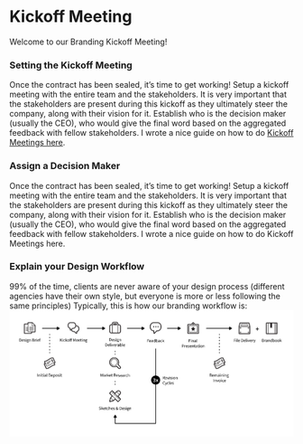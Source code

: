 # Kickoff Meeting
Welcome to our Branding Kickoff Meeting!

### Setting the Kickoff Meeting
Once the contract has been sealed, it’s time to get working! Setup a kickoff meeting with the entire team and the stakeholders. It is very important that the stakeholders are present during this kickoff as they ultimately steer the company, along with their vision for it. Establish who is the decision maker (usually the CEO), who would give the final word based on the aggregated feedback with fellow stakeholders. I wrote a nice guide on how to do [Kickoff Meetings here](https://www.gitbook.com/book/francisalturas/branding-kickoff-meetings).

### Assign a Decision Maker
Once the contract has been sealed, it’s time to get working! Setup a kickoff meeting with the entire team and the stakeholders. It is very important that the stakeholders are present during this kickoff as they ultimately steer the company, along with their vision for it. Establish who is the decision maker (usually the CEO), who would give the final word based on the aggregated feedback with fellow stakeholders. I wrote a nice guide on how to do Kickoff Meetings here.

### Explain your Design Workflow

99% of the time, clients are never aware of your design process (different agencies have their own style, but everyone is more or less following the same principles) Typically, this is how our branding workflow is:
![](../assets/branding-workflow.png)